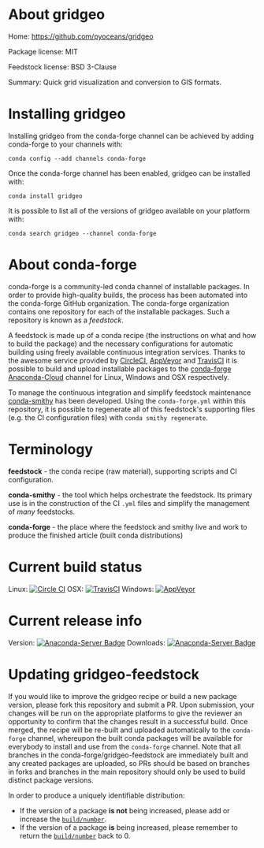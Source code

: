 About gridgeo
=============

Home: https://github.com/pyoceans/gridgeo

Package license: MIT

Feedstock license: BSD 3-Clause

Summary: Quick grid visualization and conversion to GIS formats.



Installing gridgeo
==================

Installing gridgeo from the conda-forge channel can be achieved by adding conda-forge to your channels with:

```
conda config --add channels conda-forge
```

Once the conda-forge channel has been enabled, gridgeo can be installed with:

```
conda install gridgeo
```

It is possible to list all of the versions of gridgeo available on your platform with:

```
conda search gridgeo --channel conda-forge
```


About conda-forge
=================

conda-forge is a community-led conda channel of installable packages.
In order to provide high-quality builds, the process has been automated into the
conda-forge GitHub organization. The conda-forge organization contains one repository
for each of the installable packages. Such a repository is known as a *feedstock*.

A feedstock is made up of a conda recipe (the instructions on what and how to build
the package) and the necessary configurations for automatic building using freely
available continuous integration services. Thanks to the awesome service provided by
[CircleCI](https://circleci.com/), [AppVeyor](http://www.appveyor.com/)
and [TravisCI](https://travis-ci.org/) it is possible to build and upload installable
packages to the [conda-forge](https://anaconda.org/conda-forge)
[Anaconda-Cloud](http://docs.anaconda.org/) channel for Linux, Windows and OSX respectively.

To manage the continuous integration and simplify feedstock maintenance
[conda-smithy](http://github.com/conda-forge/conda-smithy) has been developed.
Using the ``conda-forge.yml`` within this repository, it is possible to regenerate all of
this feedstock's supporting files (e.g. the CI configuration files) with ``conda smithy regenerate``.


Terminology
===========

**feedstock** - the conda recipe (raw material), supporting scripts and CI configuration.

**conda-smithy** - the tool which helps orchestrate the feedstock.
                   Its primary use is in the construction of the CI ``.yml`` files
                   and simplify the management of *many* feedstocks.

**conda-forge** - the place where the feedstock and smithy live and work to
                  produce the finished article (built conda distributions)

Current build status
====================

Linux: [![Circle CI](https://circleci.com/gh/conda-forge/gridgeo-feedstock.svg?style=shield)](https://circleci.com/gh/conda-forge/gridgeo-feedstock)
OSX: [![TravisCI](https://travis-ci.org/conda-forge/gridgeo-feedstock.svg?branch=master)](https://travis-ci.org/conda-forge/gridgeo-feedstock)
Windows: [![AppVeyor](https://ci.appveyor.com/api/projects/status/github/conda-forge/gridgeo-feedstock?svg=True)](https://ci.appveyor.com/project/conda-forge/gridgeo-feedstock/branch/master)

Current release info
====================
Version: [![Anaconda-Server Badge](https://anaconda.org/conda-forge/gridgeo/badges/version.svg)](https://anaconda.org/conda-forge/gridgeo)
Downloads: [![Anaconda-Server Badge](https://anaconda.org/conda-forge/gridgeo/badges/downloads.svg)](https://anaconda.org/conda-forge/gridgeo)


Updating gridgeo-feedstock
==========================

If you would like to improve the gridgeo recipe or build a new
package version, please fork this repository and submit a PR. Upon submission,
your changes will be run on the appropriate platforms to give the reviewer an
opportunity to confirm that the changes result in a successful build. Once
merged, the recipe will be re-built and uploaded automatically to the
`conda-forge` channel, whereupon the built conda packages will be available for
everybody to install and use from the `conda-forge` channel.
Note that all branches in the conda-forge/gridgeo-feedstock are
immediately built and any created packages are uploaded, so PRs should be based
on branches in forks and branches in the main repository should only be used to
build distinct package versions.

In order to produce a uniquely identifiable distribution:
 * If the version of a package **is not** being increased, please add or increase
   the [``build/number``](http://conda.pydata.org/docs/building/meta-yaml.html#build-number-and-string).
 * If the version of a package **is** being increased, please remember to return
   the [``build/number``](http://conda.pydata.org/docs/building/meta-yaml.html#build-number-and-string)
   back to 0.
